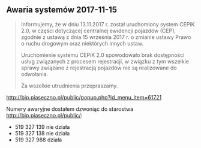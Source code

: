 ## Awaria systemów 2017-11-15

>Informujemy, że w dniu 13.11.2017 r. został uruchomiony system CEPiK 2.0, w części dotyczącej centralnej ewidencji pojazdów (CEP), zgodnie z ustawą z dnia 15 września 2017 r. o zmianie ustawy Prawo o ruchu drogowym oraz niektórych innych ustaw.
>
>Uruchomienie systemu CEPiK 2.0 spowodowało brak dostępności usług związanych z procesem rejestracji, w związku z tym wszelkie sprawy związane z rejestracją pojazdów nie są realizowane do odwołania.
>
>Za wszelkie utrudnienia przepraszamy.

http://bip.piaseczno.pl/public/popup.php?id_menu_item=61721

Numery awaryjne dostałem dzwoniąc do starostwa http://bip.piaseczno.pl/public/:

- 519 327 139 nie działa
- 519 327 138 nie działa
- 519 327 988 działa